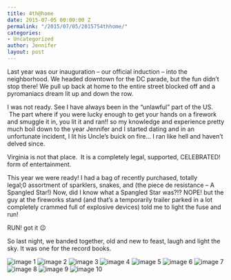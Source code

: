 ```yaml
---
title: 4th@home
date: 2015-07-05 00:00:00 Z
permalink: "/2015/07/05/2015754thhome/"
categories:
- Uncategorized
author: Jennifer
layout: post
---
```


Last year was our inauguration &#8211;&nbsp;our official induction &#8211; into the neighborhood. We headed downtown for the&nbsp;DC parade,&nbsp;but the fun didn&#8217;t stop there! We&nbsp;pull&nbsp;up back at home to the entire street blocked off and a pyromaniacs dream lit up and down the row.

I was&nbsp;not ready.&nbsp;See I&nbsp;have always been in the &#8220;unlawful&#8221; part of the US. &nbsp;The part where&nbsp;if you were lucky enough to get your hands on a firework and smuggle it in, you lit it and ran!! so my knowledge and experience pretty much boil down to the year Jennifer and I started dating and in an unfortunate incident, I&nbsp;lit his Uncle&#8217;s buick on fire&#8230; I ran like hell and haven&#8217;t delved since. &nbsp;

Virginia is not that place. &nbsp;It is a completely legal, supported, CELEBRATED! form of entertainment.

This year we were ready! I had a bag of recently purchased, totally legal;0&nbsp;assortment of sparklers, snakes, and (the piece de resistance &#8211;&nbsp;A Spangled Star!) Now, did I&nbsp;know what a Spangled Star was?!? NOPE! but the guy at the fireworks&nbsp;stand (and that&#8217;s a temporarily&nbsp;trailer&nbsp;parked in a&nbsp;lot completely crammed full of&nbsp;explosive devices) told me to light the fuse and run!

RUN! got it 😉

So last night, we banded together, old and new to feast, laugh and light the sky.&nbsp;It was one for the record books.&nbsp;

![image 1](/teamelam/assets/images/2015-07-05-2015754thhome/2015-07-04+19.36.41.jpg)
![image 2](/teamelam/assets/images/2015-07-05-2015754thhome/2015-07-04+19.36.54.jpg)
![image 3](/teamelam/assets/images/2015-07-05-2015754thhome/2015-07-04+19.52.50+HDR.jpg)
![image 4](/teamelam/assets/images/2015-07-05-2015754thhome/2015-07-04+19.55.23.jpg)
![image 5](/teamelam/assets/images/2015-07-05-2015754thhome/2015-07-04+19.56.44+HDR.jpg)
![image 6](/teamelam/assets/images/2015-07-05-2015754thhome/2015-07-04+19.56.56.jpg)
![image 7](/teamelam/assets/images/2015-07-05-2015754thhome/2015-07-04+19.57.57.jpg)
![image 8](/teamelam/assets/images/2015-07-05-2015754thhome/2015-07-04+21.05.45.jpg)
![image 9](/teamelam/assets/images/2015-07-05-2015754thhome/2015-07-04+21.07.56.jpg)
![image 10](/teamelam/assets/images/2015-07-05-2015754thhome/2015-07-04+21.08.54.jpg)
